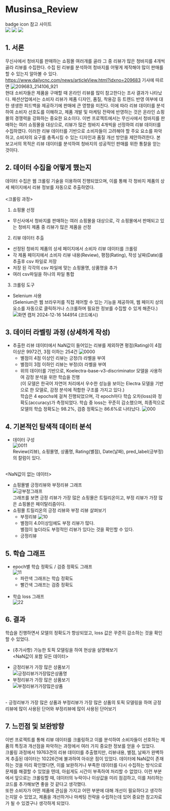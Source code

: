 # Musinsa_Review
badge icon 참고 사이트<br>
<img src="https://img.shields.io/badge/python-%233776AB.svg?&style=for-the-badge&logo=python&logoColor=white" />
<img src="https://img.shields.io/badge/pytorch-%23EE4C2C.svg?&style=for-the-badge&logo=pytorch&logoColor=white" />
<img src="https://img.shields.io/badge/pycharm-%23000000.svg?&style=for-the-badge&logo=pycharm&logoColor=white" />


## 1. 서론
무신사에서 청바지를 판매하는 쇼핑몰 여러개를 골라 그 중 리뷰가 많은 청바지를 4개씩 골라 리뷰를 수집한다.
수집 된 리뷰를 분석하여 청바지를 어떻게 제작해야 많이 판매를 할 수 있는지 알아볼 수 있다. <br>
https://www.dailycnc.com/news/articleView.html?idxno=209683 기사에 따르면 
![209683_214106_921](https://github.com/user-attachments/assets/a5d322e8-16b4-463c-a54b-12fad00f8794) <br>
현대 소비자들은 제품을 구매할 때 온라인 리뷰를 많이 참고한다는 조사 결과가 나타났다.
패션산업에서는 소비자 리뷰가 제품 디자인, 품질, 착용감 등 트렌드 반영 여부에 대한 생생한 피드백을 제공하기에 판매에 큰 영향을 미친다.
이에 따라 리뷰 데이터를 분석하여 소비자 선호도를 이해하고, 제품 개발 및 마케팅 전략에 반영하는 것은 온라인 쇼핑몰의 경쟁력을 강화하는 중요한 요소이다.
이번 프로젝트에서는 무신사에서 청바지를 판매하는 여러 쇼핑몰을 대상으로, 리뷰가 많은 청바지 4개씩을 선정하여 리뷰 데이터를 수집하였다. 이러한 리뷰 데이터를 기반으로 소비자들이 고려해야 할 주요 요소를 파악하고, 소비자의 요구를 충족시킬 수 있는 디자인과 품질 개선 방안을 제안하려한다.
본 보고서의 목적은 리뷰 데이터를 분석하여 청바지의 성공적인 판매를 위한 통찰을 얻는 것이다.

## 2. 데이터 수집을 어떻게 했는지
데이터 수집은 웹 크롤링 기술을 이용하여 진행되었으며, 이를 통해 각 청바지 제품의 상세 페이지에서 리뷰 정보를 자동으로 추출하였다. <br>
<br>
<크롤링 과정> <br>
1. 쇼핑몰 선정<br>
- 무신사에서 청바지를 판매하는 여러 쇼핑몰을 대상으로, 각 쇼핑몰에서 판매되고 있는 청바지 제품 중 리뷰가 많은 제품을 선정
2. 리뷰 데이터 추출<br>
- 선정된 청바지 제품의 상세 페이지에서 소비자 리뷰 데이터를 크롤링
- 각 제품 페이지에서 소비자 리뷰 내용(Review), 평점(Rating), 작성 날짜(Date)를 추출후 csv 파일로 저장
- 저장 된 각각의 csv 파일에 맞는 쇼핑몰명, 상품명을 추가
- 여러 csv파일을 하나의 파일 통합
   
3. 크롤링 도구 <br>
- Selenium 사용<br>
     (Selenium은 웹 브라우저를 직접 제어할 수 있는 기능을 제공하여, 웹 페이지 상의 요소를 자동으로 클릭하거나 스크롤하며 필요한 정보를 수집할 수 있게 해준다.)<br>
     ![화면 캡처 2024-12-16 144914](https://github.com/user-attachments/assets/e5947e8c-719a-4a2b-aae9-20296487ccb1) (코드예시)


## 3. 데이터 라벨링 과정 (상세하게 작성)
- 추출한 리뷰 데이터에서 NaN값이 들어있는 리뷰를 제외하면 평점(Rating)이 4점 이상은 9972건, 3점 이하는 254건
  ![0000](https://github.com/user-attachments/assets/36a87b6b-fb59-4e38-aabe-bc2ad4cb4c4c)
   - 별점이 4점 이상인 리뷰는 긍정(1) 라벨을 부여
   - 별점이 3점 이하인 리뷰는 부정(0) 라벨을 부여
   - 위의 데이터를 기반으로, Koelectra-base-v3-discriminator 모델을 사용하여 감정 분석을 위한 학습을 진행 <br>
   (이 모델은 한국어 자연어 처리에서 우수한 성능을 보이는 Electra 모델을 기반으로 한 모델로, 감정 분석에 적합한 구조를 가지고 있다.) <br>
학습은 4 epochs에 걸쳐 진행되었으며, 각 epoch마다 학습 오차(loss)와 정확도(accuracy)가 측정되었다. 학습 중 loss는 꾸준히 감소했으며, 최종적으로 모델의 학습 정확도는 98.2%, 검증 정확도는 86.6%로 나타났다.
![000](https://github.com/user-attachments/assets/b71597f3-d72e-485c-a240-728bdf837779)


## 4. 기본적인 탐색적 데이터 분석
- 데이터 구성 <br>
![0011](https://github.com/user-attachments/assets/41b84e3d-7b21-4f49-aa68-bb7f1b3bb7df) <br>
Review(리뷰), 쇼핑몰명, 상품명, Rating(별점), Date(날짜), pred_label(긍부정)의 칼럼이 있다. <br><br>

<NaN값이 없는 데이터>
- 쇼핑몰별 긍정리뷰와 부정리뷰 그래프<br>
![긍부정그래프](https://github.com/user-attachments/assets/d232a507-c53b-446d-81fb-ba97e0ce5896) <br>
그래프를 보면 긍정 리뷰가 가장 많은 쇼핑몰은 트릴리온이고, 부정 리뷰가 가장 많은 쇼핑몰은 페이탈리즘이다. <br>
- 쇼핑몰 트릴리온의 긍정 리뷰와 부정 리뷰 살펴보기<br>
   - 부정리뷰
![10](https://github.com/user-attachments/assets/a486d491-c7d2-4a36-bcff-342eb2da1ef3)
  - 별점이 4.0이상임에도 부정 리뷰가 많다.<br>
 별점이 높더라도 부정적인 리뷰가 있다는 것을 확인할 수 있다.<be>
   - 긍정리뷰


## 5. 학습 그래프
- epoch별 학습 정확도 / 검증 정확도 그래프<br>
![11](https://github.com/user-attachments/assets/378dce85-71cb-4a72-80cf-586fa3c02ee3)
   - 파란색 그래프는 학습 정확도
   - 빨간색 그래프는 검증 정확도<br><br>
- 학습 loss 그래프<br>
![22](https://github.com/user-attachments/assets/ce4ff23a-139a-4cb7-877b-0fbd70eb8a6b)

## 6. 결과
학습을 진행하면서 모델의 정확도가 향상되었고, loss 값은 꾸준히 감소하는 것을 확인할 수 있었다.

* (추가사항) 가능한 토픽 모델링을 하여 현상을 설명해보기<br>
<NaN값이 포함 모든 데이터>
- 긍정리뷰가 가장 많은 상품보기<br>
  ![긍정리뷰가가장많은상품명](https://github.com/user-attachments/assets/70d98204-a4f1-4849-8431-5ad16dfe932d)
- 부정리뷰가 가장 많은 상품보기<br>
  ![부정리뷰가가장많은상품](https://github.com/user-attachments/assets/dfc3119b-ced8-486c-9f48-efc7252615fd)
<br>
- 긍정리뷰가 가장 많은 상품과 부정리뷰가 가장 많은 상품의 토픽 모델링을 하여 긍정리뷰에 많이 사용된 단어와 부정리뷰에 많이 사용된 단어보기

## 7. 느낀점 및 보완방향
이번 프로젝트를 통해 리뷰 데이터를 크롤링하고 이를 분석하여 소비자들이 선호하는 제품의 특징과 개선점을 파악하는 과정에서 여러 가지 중요한 정보를 얻을 수 있었다. <br>
크롤링 과정에서 19763견의 리뷰 데이터를 추출했지만, 리뷰내용, 별점, 날짜가 완벽하게 추출된 데이터는 10226건에 불과하여 아쉬운 점이 있었다. 데이터에 NaN값이 존재하는 것을 미리 확인했다면, 이를 보완하거나 부족한 데이터를 다시 수집하는 방식으로 문제를 해결할 수 있었을 텐데, 아쉽게도 시간이 부족하여 처리할 수 없었다. 이런 부분에서 앞으로는 크롤링할 때, 데이터의 누락이나 이상값을 미리 점검하고, 이를 처리하는 코드를 추가해보면 좋을 것 같다고 생각했다. <br>
또한 소비자가 어떤 제품에 관심을 가지고 어떤 부분에 대해 개선이 필요하다고 생각하는지알 수 있었고, 제품을 개선하거나 마케팅 전략을 수립하는데 있어 중요한 참고자료가 될 수 있겠구나 생각하게 되었다.
